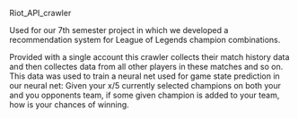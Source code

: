 Riot_API_crawler

Used for our 7th semester project in which we developed a recommendation system for League of Legends champion combinations.

Provided with a single account this crawler collects their match history data and then collectes data from all other players in these matches and so on. This data was used to train a neural net used for game state prediction in our neural net: Given your x/5 currently selected champions on both your and you opponents team, if some given champion is added to your team, how is your chances of winning.
